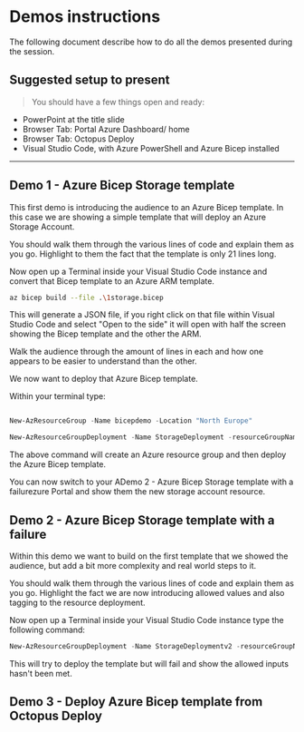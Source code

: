 # Demos instructions

The following document describe how to do all the demos presented during the session. 

## Suggested setup to present

> You should have a few things open and ready:

- PowerPoint at the title slide
- Browser Tab: Portal Azure Dashboard/ home
- Browser Tab: Octopus Deploy
- Visual Studio Code, with Azure PowerShell and Azure Bicep installed

---

## Demo 1 - Azure Bicep Storage template

This first demo is introducing the audience to an Azure Bicep template.  In this case we are showing a simple template that will deploy an Azure Storage Account. 

You should walk them through the various lines of code and explain them as you go.  Highlight to them the fact that the template is only 21 lines long. 

Now open up a Terminal inside your Visual Studio Code instance and convert that Bicep template to an Azure ARM template. 

```bash
az bicep build --file .\1storage.bicep
```

This will generate a JSON file, if you right click on that file within Visual Studio Code and select "Open to the side" it will open with half the screen showing the Bicep template and the other the ARM.  

Walk the audience through the amount of lines in each and how one appears to be easier to understand than the other. 

We now want to deploy that Azure Bicep template. 

Within your terminal type: 

```powershell

New-AzResourceGroup -Name bicepdemo -Location "North Europe"

New-AzResourceGroupDeployment -Name StorageDeployment -resourceGroupName bicepdemo -TemplateFile 1storage.bicep -storageAccountName "octobicep"

```

The above command will create an Azure resource group and then deploy the Azure Bicep template. 

You can now switch to your ADemo 2 - Azure Bicep Storage template with a failurezure Portal and show them the new storage account resource. 

## Demo 2 - Azure Bicep Storage template with a failure

Within this demo we want to build on the first template that we showed the audience, but add a bit more complexity and real world steps to it. 

You should walk them through the various lines of code and explain them as you go.  Highlight the fact we are now introducing allowed values and also tagging to the resource deployment. 

Now open up a Terminal inside your Visual Studio Code instance type the following command: 

```powershell
New-AzResourceGroupDeployment -Name StorageDeploymentv2 -resourceGroupName bicepdemo -TemplateFile 2storage.bicep -storageAccountType "Standrd_Local"
```

This will try to deploy the template but will fail and show the allowed inputs hasn't been met. 

## Demo 3 - Deploy Azure Bicep template from Octopus Deploy